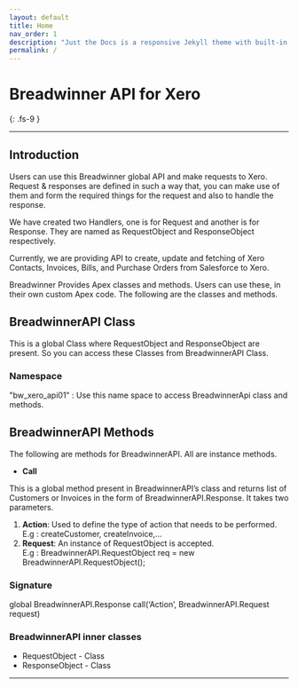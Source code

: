 ```yaml
---
layout: default
title: Home
nav_order: 1
description: "Just the Docs is a responsive Jekyll theme with built-in search that is easily customizable and hosted on GitHub Pages."
permalink: /
---
```


# Breadwinner API for Xero
{: .fs-9 }


---

## Introduction
Users can use this Breadwinner global API and make requests to Xero. Request & responses are defined in such a way that, you can make use of them and form the required things for the request and also to handle the response.

We have created two Handlers, one is for Request and another is for Response. They are named as RequestObject and ResponseObject respectively.

Currently, we are providing API to create, update and fetching of Xero Contacts, Invoices, Bills, and Purchase Orders from Salesforce to Xero.

Breadwinner Provides Apex classes and methods. Users can use these, in their own custom Apex code. The following are the classes and methods.

## BreadwinnerAPI Class 
This is a global Class where RequestObject and ResponseObject are present. So you can access these Classes from BreadwinnerAPI Class.

### Namespace
"bw_xero_api01" : Use this name space to access BreadwinnerApi class and methods. 

## BreadwinnerAPI Methods
The following are methods for BreadwinnerAPI. All are instance methods.
<ul><li><b>Call</b></li></ul>
This is a global method present in BreadwinnerAPI’s class and returns list of Customers or Invoices in the form of BreadwinnerAPI.Response. It takes two parameters.

1. <b>Action</b>: Used to define the type of action that needs to be performed.<br/>
E.g : createCustomer, createInvoice,… 
2. <b>Request</b>: An instance of RequestObject is accepted.<br/>
E.g :  BreadwinnerAPI.RequestObject req = new BreadwinnerAPI.RequestObject();

### Signature
global BreadwinnerAPI.Response call(‘Action’, BreadwinnerAPI.Request request)

### BreadwinnerAPI inner classes
<ul>
<li>RequestObject - Class</li>
<li>ResponseObject - Class</li>
</ul>




---
